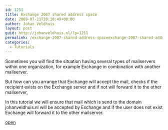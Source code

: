 ```yaml
---
id: 1251
title: Exchange 2007 shared address space
date: 2009-07-21T20:10:49+00:00
author: Johan Veldhuis
layout: post
guid: http://johanveldhuis.nl/?p=1251
permalink: /exchange-2007-shared-address-spaceexchange-2007-shared-address-space/
categories:
  - Tutorials
---
```

Sometimes you will find the situation having several types of mailservers within one organization, for example Exchange in combination with another mailserver.

But how can you arrange that Exchange will accept the mail, checks if the recipient exists on the Exchange server and if not will forward it to the other mailserver,

In this tutorial we will ensure that mail which is send to the domain johanveldhuis.nl will be accepted by Exchange and if the user does not exist Exchange will forward it to the other mailserver.

[open](http://johanveldhuis.nl/?page_id=1256&lang=en)